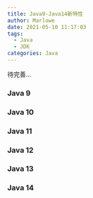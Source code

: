 ```yaml
---
title: Java9-Java14新特性
author: Marlowe
date: 2021-05-10 11:17:03
tags: 
  - Java
  - JDK
categories: Java
---
```


待完善...
<!--more-->


### Java 9



### Java 10




### Java 11




### Java 12




### Java 13



### Java 14

